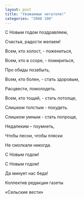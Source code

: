 ```yaml
---
layout: post
title: "Уважаемые читатели!"
categories: "2008 100"
---
```


С Новым годом поздравляем,

Счастья, радости желаем!

Всем, кто холост, - пожениться,

Всем, кто в ссоре, - помириться,

Про обиды позабыть,

Всем, кто болен, - стать здоровым,

Расцвести, помолодеть.

Всем, кто тощий, - стать потолще,

Слишком толстым - похудеть.

Слишком умным - стать попроще,

Недалеким – поумнеть,

Чтобы песни, чтобы пляски

Не смолкали никогда.

С Новым годом!

С Новым годом!

Да минует нас беда!

Коллектив редакции газеты

«Сельские вести»


